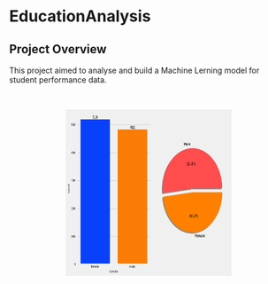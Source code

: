 # EducationAnalysis


## Project Overview
This project aimed to analyse and build a Machine Lerning model for student performance data. 

<p>&nbsp;</p>

<p align="center">
    	<img src="/Images/GenderSplit.png" width="300" height="300">
</p>
